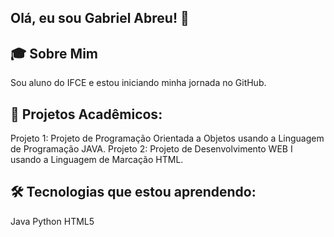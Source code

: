 ## Olá, eu sou Gabriel Abreu! 👋
## 🎓 Sobre Mim
Sou aluno do IFCE e estou iniciando minha jornada no GitHub.

## 🚀 Projetos Acadêmicos:
Projeto 1: Projeto de Programação Orientada a Objetos usando a Linguagem de Programação JAVA.
Projeto 2: Projeto de Desenvolvimento WEB I usando a Linguagem de Marcação HTML.

## 🛠️ Tecnologias que estou aprendendo:
Java
Python
HTML5
